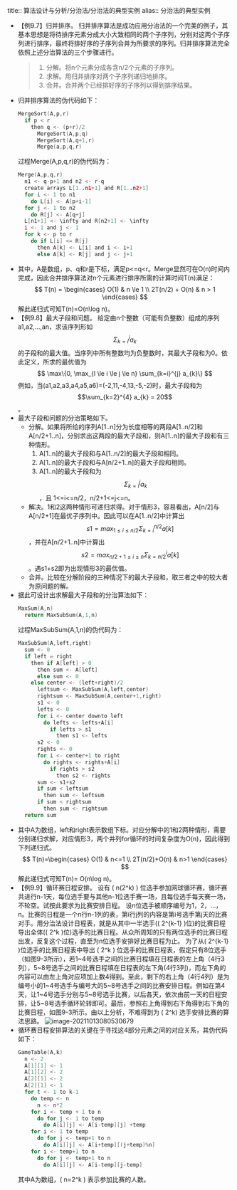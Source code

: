 title:: 算法设计与分析/分治法/分治法的典型实例
alias:: 分治法的典型实例

- 【例9.7】归并排序。
  归并排序算法是成功应用分治法的一个完美的例子，其基本思想是将待排序元素分成大小大致相同的两个子序列，分别对这两个子序列进行排序，最终将排好序的子序列合并为所要求的序列。归并排序算法完全依照上述分治算法的三个步骤进行。
  > 1. 分解。将n个元素分成各含n/2个元素的子序列。
  > 2. 求解。用归并排序对两个子序列递归地排序。
  > 3. 合并。合并两个已经排好序的子序列以得到排序结果。
- 归并排序算法的伪代码如下：
  ```c
  MergeSort(A,p,r)
  	if p < r
      then q <- (p+r)/2
      	MergeSort(A,p,q)
      	MergeSort(A,q+1,r)
      	Merge(a,p,q,r)
  ```
  过程Merge(A,p,q,r)的伪代码为：
  ```c
  Merge(A,p,q,r)
    n1 <- q-p+1 and n2 <- r-q
    create arrays L[1..n1+1] and R[1..n2+1]
    for i <- 1 to n1
      do L[i] <- A[p+i-1]
    for j <- 1 to n2
      do R[j] <- A[q+j]
    L[n1+1] <- \infty and R[n2+1] <- \infty
    i <- 1 and j <- 1
    for k <- p to r
      do if L[i] <= R[j]
        then A[k] <- L[i] and i <- i+1
        else A[k] <- R[j] and j <- j+1
  ```
- 其中，A是数组，p、q和r是下标，满足p<=q<r。Merge显然可在O(n)时间内完成，因此合并排序算法对n个元素进行排序所需的计算时间T(n)满足：
  $$
  T(n) = \begin{cases}
  O(1) & n \le 1 \\
  2T(n/2) + O(n) & n > 1
  \end{cases}
  $$
  解此递归式可知T(n)=O(n\log n)。
- 【例9.8】最大子段和问题。
  给定由n个整数（可能有负整数）组成的序列a1,a2,…,an，求该序列形如$$\Sigma_{k=i}^{j} a_{k}$$ 的子段和的最大值。当序列中所有整数均为负整数时，其最大子段和为0。依此定义，所求的最优值为
  $$
  \max\{0, \max_{l \le i \le j \le n} \sum_{k=i}^{j} a_{k}\}
  $$
  例如，当(a1,a2,a3,a4,a5,a6)=(-2,11,-4,13,-5,-2)时，最大子段和为 $$\sum_{k=2}^{4} a_{k} = 20$$。
- 最大子段和问题的分治策略如下。
	- 分解。如果将所给的序列A[1..n]分为长度相等的两段A[1..n/2]和A[n/2+1..n]，分别求出这两段的最大子段和，则A[1..n]的最大子段和有三种情形。
	  1. A[1..n]的最大子段和与A[1..n/2]的最大子段和相同。
	  2. A[1..n]的最大子段和与A[n/2+1..n]的最大子段和相同。
	  3. A[1..n]的最大子段和为$$\Sigma_{k=i}^{j} a_{k}$$，且 1<=i<=n/2，n/2+1<=j<=n。
	- 解决。1和2这两种情形可递归求得。对于情形3，容易看出，A[n/2]与A[n/2+1]在最优子序列中。因此可以在A[1..n/2]中计算出$$s1=max_{1 \le i \le n/2} \Sigma_{k=i}^{n/2} a[k]$$，并在A[n/2+1..n]中计算出$$s2=max_{n/2+1 \le i \le n} \Sigma_{k=n/2}^{i} a[k]$$。遇s1+s2即为出现情形3的最优值。
	- 合并。比较在分解阶段的三种情况下的最大子段和，取三者之中的较大者为原问题的解。
- 据此可设计出求解最大子段和的分治算法如下：
  ```c
  MaxSum(A,n)
    return MaxSubSum(A,1,n)
  ```
  过程MaxSubSum(A,1,n)的伪代码为：
  ```c
  MaxSubSum(A,left,right)
    sum <- 0
    if left = right
      then if A[left] > 0
        then sum <- A[left]
        else sum <- 0
      else center <- (left+right)/2
        leftsum <- MaxSubSum(A,left,center)
        rightsum <- MaxSubSum(A,center+1,right)
        s1 <- 0
        lefts <- 0
        for i <- center downto left
          do lefts <- lefts+A[i]
            if lefts > s1
              then s1 <- lefts
        s2 <- 0
        rights <- 0
        for i <- center+1 to right
          do rights <- rights+A[i]
            if rights > s2
              then s2 <- rights
        sum <- s1+s2
        if sum < leftsum
          then sum <- leftsum
        if sum < rightsum
          then sum <- rightsum
    return sum
  ```
- 其中A为数组，left和right表示数组下标。对应分解中的1和2两种情形，需要分别递归求解，对应情形3，两个并列for循环的时间复杂度为O(n)，因此得到下列递归式。
  $$
  T(n)=\begin{cases}
  O(1) & n<=1 \\
  2T(n/2)+O(n) & n>1 
  \end{cases}
  $$
  解此递归式可知T(n)= O(n\log n)。
- 【例9.9】循环赛日程安排。
  设有 \( n(2^k) \) 位选手参加网球循环赛，循环赛共进行n-1天，每位选手要与其他n-1位选手赛一场，且每位选手每天赛一场，不轮空。试按此要求为比赛安排日程。
  设n位选手被顺序编号为1，2，…，n。比赛的日程是一个n行n-1列的表，第i行j列的内容是第i号选手第j天的比赛对手。用分治法设计日程表，就是从其中一半选手(\( 2^{k-1} \)位)的比赛日程导出全体(\( 2^k \)位)选手的比赛日程。从众所周知的只有两位选手的比赛日程出发，反复这个过程，直至为n位选手安排好比赛日程为止。
  为了从\( 2^{k-1} \)位选手的比赛日程表中导出 \( 2^k \) 位选手的比赛日程表，假定只有8位选手（如图9-3所示），若1\~4号选手之间的比赛日程填在日程表的左上角（4行3列），5\~8号选手之间的比赛日程填在日程表的左下角(4行3列)，而左下角的内容可以由左上角对应项加上数4得到。至此，剩下的右上角（4行4列）是为编号小的1\~4号选手与编号大的5\~8号选手之间的比赛安排日程。例如在第4天，让1\~4号选手分别与5\~8号选手比赛，以后各天，依次由前一天的日程安排，让5\~8号选手循环轮转即可。最后，参照右上角得到右下角得到右下角的比赛日程，如图9-3所示。由以上分析，不难得到为 \( 2^k\) 选手安排比赛的算法思路。
  ![image-20211013080530679](https://img.mhugh.net/typora/image-20211013080530679.png)
- 循环赛日程安排算法的关键在于寻找这4部分元素之间的对应关系，其伪代码如下：
  ```c
  GameTable(A,k)
    n <- 2
    A[1][1] <- 1
    A[1][2] <- 2
    A[2][1] <- 2
    A[2][1] <- 1
    for t <- 1 to k-1
      do temp <- n
        n <- n*2
      for i <- temp + 1 to n
        do for j <- 1 to temp
          do A[i][j] <- A[i-temp][j] +temp
      for i <- 1 to temp
        do for j <- temp+1 to n
          do A[i][j] <- A[i+temp][(j+temp)%n]
      for i <- temp+1 to n
        do for j <- temp+1 to n
          do A[i][j] <- A[i-temp][j-temp]
  ```
  其中A为数组，\( n=2^k \) 表示参加比赛的人数。